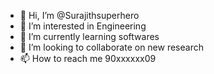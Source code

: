- 👋 Hi, I’m @Surajithsuperhero
- 👀 I’m interested in Engineering 
- 🌱 I’m currently learning softwares
- 💞️ I’m looking to collaborate on new research
- 📫 How to reach me 90xxxxxx09

<!---
Surajith123/Surajith123 is a ✨ special ✨ repository because its `README.md` (this file) appears on your GitHub profile.
You can click the Preview link to take a look at your changes.
--->
